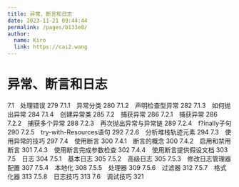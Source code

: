 ```yaml
---
title: 异常、断言和日志
date: 2023-11-21 09:44:44
permalink: /pages/b133e8/
author: 
  name: Kiro
  link: https://cai2.wang
---
```

# 异常、断言和日志

7.1　处理错误 279
7.1.1　异常分类 280
7.1.2　声明检查型异常 282
7.1.3　如何抛出异常 284
7.1.4　创建异常类 285
7.2　捕获异常 286
7.2.1　捕获异常 286
7.2.2　捕获多个异常 288
7.2.3　再次抛出异常与异常链 289
7.2.4　f?inally子句 290
7.2.5　try-with-Resources语句 292
7.2.6　分析堆栈轨迹元素 294
7.3　使用异常的技巧 297
7.4　使用断言 300
7.4.1　断言的概念 300
7.4.2　启用和禁用断言 301
7.4.3　使用断言完成参数检查 302
7.4.4　使用断言提供假设文档 303
7.5　日志 304
7.5.1　基本日志 305
7.5.2　高级日志 305
7.5.3　修改日志管理器配置 307
7.5.4　本地化 308
7.5.5　处理器 309
7.5.6　过滤器 312
7.5.7　格式化器 313
7.5.8　日志技巧 313
7.6　调试技巧 321